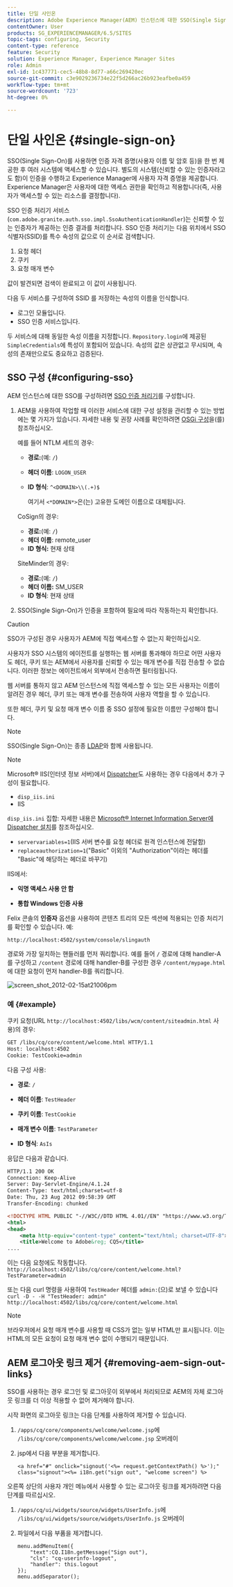 ```yaml
---
title: 단일 사인온
description: Adobe Experience Manager(AEM) 인스턴스에 대한 SSO(Single Sign-On)를 구성하는 방법을 알아봅니다.
contentOwner: User
products: SG_EXPERIENCEMANAGER/6.5/SITES
topic-tags: configuring, Security
content-type: reference
feature: Security
solution: Experience Manager, Experience Manager Sites
role: Admin
exl-id: 1c437771-cec5-48b8-8d77-a66c269420ec
source-git-commit: c3e9029236734e22f5d266ac26b923eafbe0a459
workflow-type: tm+mt
source-wordcount: '723'
ht-degree: 0%

---
```


# 단일 사인온 {#single-sign-on}

SSO(Single Sign-On)를 사용하면 인증 자격 증명(사용자 이름 및 암호 등)을 한 번 제공한 후 여러 시스템에 액세스할 수 있습니다. 별도의 시스템(신뢰할 수 있는 인증자라고도 함)이 인증을 수행하고 Experience Manager에 사용자 자격 증명을 제공합니다. Experience Manager은 사용자에 대한 액세스 권한을 확인하고 적용합니다(즉, 사용자가 액세스할 수 있는 리소스를 결정합니다).

SSO 인증 처리기 서비스(`com.adobe.granite.auth.sso.impl.SsoAuthenticationHandler`)는 신뢰할 수 있는 인증자가 제공하는 인증 결과를 처리합니다. SSO 인증 처리기는 다음 위치에서 SSO 식별자(SSID)를 특수 속성의 값으로 이 순서로 검색합니다.

1. 요청 헤더
1. 쿠키
1. 요청 매개 변수

값이 발견되면 검색이 완료되고 이 값이 사용됩니다.

다음 두 서비스를 구성하여 SSID 를 저장하는 속성의 이름을 인식합니다.

* 로그인 모듈입니다.
* SSO 인증 서비스입니다.

두 서비스에 대해 동일한 속성 이름을 지정합니다. `Repository.login`에 제공된 `SimpleCredentials`에 특성이 포함되어 있습니다. 속성의 값은 상관없고 무시되며, 속성의 존재만으로도 중요하고 검증된다.

## SSO 구성 {#configuring-sso}

AEM 인스턴스에 대한 SSO를 구성하려면 [SSO 인증 처리기](/help/sites-deploying/osgi-configuration-settings.md#adobegranitessoauthenticationhandler)를 구성합니다.

1. AEM을 사용하여 작업할 때 이러한 서비스에 대한 구성 설정을 관리할 수 있는 방법에는 몇 가지가 있습니다. 자세한 내용 및 권장 사례를 확인하려면 [OSGi 구성](/help/sites-deploying/configuring-osgi.md)을(를) 참조하십시오.

   예를 들어 NTLM 세트의 경우:

   * **경로:**(예: `/`)
   * **헤더 이름**: `LOGON_USER`
   * **ID 형식**: `^<DOMAIN>\\(.+)$`

     여기서 `<*DOMAIN*>`은(는) 고유한 도메인 이름으로 대체됩니다.

   CoSign의 경우:

   * **경로:**(예: `/`)
   * **헤더 이름**: remote_user
   * **ID 형식:** 현재 상태

   SiteMinder의 경우:

   * **경로:**(예: `/`)
   * **헤더 이름:** SM_USER
   * **ID 형식**: 현재 상태

1. SSO(Single Sign-On)가 인증을 포함하여 필요에 따라 작동하는지 확인합니다.

>[!CAUTION]
>
>SSO가 구성된 경우 사용자가 AEM에 직접 액세스할 수 없는지 확인하십시오.
>
>사용자가 SSO 시스템의 에이전트를 실행하는 웹 서버를 통과해야 하므로 어떤 사용자도 헤더, 쿠키 또는 AEM에서 사용자를 신뢰할 수 있는 매개 변수를 직접 전송할 수 없습니다. 이러한 정보는 에이전트에서 외부에서 전송하면 필터링됩니다.
>
>웹 서버를 통하지 않고 AEM 인스턴스에 직접 액세스할 수 있는 모든 사용자는 이름이 알려진 경우 헤더, 쿠키 또는 매개 변수를 전송하여 사용자 역할을 할 수 있습니다.
>
>또한 헤더, 쿠키 및 요청 매개 변수 이름 중 SSO 설정에 필요한 이름만 구성해야 합니다.
>

>[!NOTE]
>
>SSO(Single Sign-On)는 종종 [LDAP](/help/sites-administering/ldap-config.md)와 함께 사용됩니다.

>[!NOTE]
>
>Microsoft® IIS(인터넷 정보 서버)에서 [Dispatcher](https://experienceleague.adobe.com/docs/experience-manager-dispatcher/using/dispatcher.html?lang=ko-KR)도 사용하는 경우 다음에서 추가 구성이 필요합니다.
>
>* `disp_iis.ini`
>* IIS
>
>`disp_iis.ini` 집합:
>자세한 내용은 [Microsoft® Internet Information Server에 Dispatcher 설치](https://experienceleague.adobe.com/docs/experience-manager-dispatcher/using/getting-started/dispatcher-install.html#microsoft-internet-information-server)를 참조하십시오.
>
>* `servervariables=1`(IIS 서버 변수를 요청 헤더로 원격 인스턴스에 전달함)
>* `replaceauthorization=1`(&quot;Basic&quot; 이외의 &quot;Authorization&quot;이라는 헤더를 &quot;Basic&quot;에 해당하는 헤더로 바꾸기)
>
>IIS에서:
>
>* **익명 액세스 사용 안 함**
>
>* **통합 Windows 인증 사용**
>

Felix 콘솔의 **인증자** 옵션을 사용하여 콘텐츠 트리의 모든 섹션에 적용되는 인증 처리기를 확인할 수 있습니다. 예:

`http://localhost:4502/system/console/slingauth`

경로와 가장 일치하는 핸들러를 먼저 쿼리합니다. 예를 들어 `/` 경로에 대해 handler-A를 구성하고 `/content` 경로에 대해 handler-B를 구성한 경우 `/content/mypage.html`에 대한 요청이 먼저 handler-B를 쿼리합니다.

![screen_shot_2012-02-15at21006pm](assets/screen_shot_2012-02-15at21006pm.png)

### 예 {#example}

쿠키 요청(URL `http://localhost:4502/libs/wcm/content/siteadmin.html` 사용)의 경우:

```xml
GET /libs/cq/core/content/welcome.html HTTP/1.1
Host: localhost:4502
Cookie: TestCookie=admin
```

다음 구성 사용:

* **경로**: `/`

* **헤더 이름**: `TestHeader`

* **쿠키 이름**: `TestCookie`

* **매개 변수 이름**: `TestParameter`

* **ID 형식**: `AsIs`

응답은 다음과 같습니다.

```xml
HTTP/1.1 200 OK
Connection: Keep-Alive
Server: Day-Servlet-Engine/4.1.24
Content-Type: text/html;charset=utf-8
Date: Thu, 23 Aug 2012 09:58:39 GMT
Transfer-Encoding: chunked

<!DOCTYPE HTML PUBLIC "-//W3C//DTD HTML 4.01//EN" "https://www.w3.org/TR/html4/strict.dtd">
<html>
<head>
    <meta http-equiv="content-type" content="text/html; charset=UTF-8">
    <title>Welcome to Adobe&reg; CQ5</title>
....
```

이는 다음 요청에도 작동합니다.
`http://localhost:4502/libs/cq/core/content/welcome.html?TestParameter=admin`

또는 다음 curl 명령을 사용하여 `TestHeader` 헤더를 `admin:`(으)로 보낼 수 있습니다
`curl -D - -H "TestHeader: admin" http://localhost:4502/libs/cq/core/content/welcome.html`

>[!NOTE]
>
>브라우저에서 요청 매개 변수를 사용할 때 CSS가 없는 일부 HTML만 표시됩니다. 이는 HTML의 모든 요청이 요청 매개 변수 없이 수행되기 때문입니다.

## AEM 로그아웃 링크 제거 {#removing-aem-sign-out-links}

SSO를 사용하는 경우 로그인 및 로그아웃이 외부에서 처리되므로 AEM의 자체 로그아웃 링크를 더 이상 적용할 수 없어 제거해야 합니다.

시작 화면의 로그아웃 링크는 다음 단계를 사용하여 제거할 수 있습니다.

1. `/apps/cq/core/components/welcome/welcome.jsp`에 `/libs/cq/core/components/welcome/welcome.jsp` 오버레이
1. jsp에서 다음 부분을 제거합니다.

   `<a href="#" onclick="signout('<%= request.getContextPath() %>');" class="signout"><%= i18n.get("sign out", "welcome screen") %>`

오른쪽 상단의 사용자 개인 메뉴에서 사용할 수 있는 로그아웃 링크를 제거하려면 다음 단계를 따르십시오.

1. `/apps/cq/ui/widgets/source/widgets/UserInfo.js`에 `/libs/cq/ui/widgets/source/widgets/UserInfo.js` 오버레이

1. 파일에서 다음 부품을 제거합니다.

   ```
   menu.addMenuItem({
       "text":CQ.I18n.getMessage("Sign out"),
       "cls": "cq-userinfo-logout",
       "handler": this.logout
   });
   menu.addSeparator();
   ```
